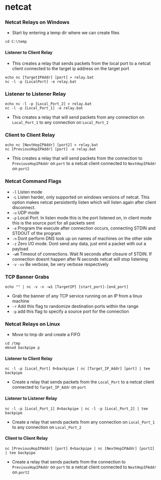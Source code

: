 # netcat

### Netcat Relays on Windows

* Start by entering a temp dir where we can create files

```
cd C:\temp
```

#### Listener to Client Relay&#x20;

* This creates a relay that sends packets from the local port to a netcat client connected to the target ip address on the target port

```
echo nc [TargetIPAddr] [port] > relay.bat
nc -l -p [LocalPort] -e relay.bat
```

### Listener to Listener Relay

```
echo nc -l -p [Local_Port_2] > relay.bat
nc -l -p [Local_Port_1] -e relay.bat
```

* This creates a relay that will send packets from any connection on `Local_Port_1` to any connection on `Local_Port_2`

### Client to Client Relay

```
echo nc [NextHopIPAddr] [port2] > relay.bat
nc [PreviousHopIPAddr] [port] -e relay.bat
```

* This creates a relay that will send packets from the connection to `PreviousHopIPAddr` on `port` to a netcat client connected to `NextHopIPAddr` on `port2`

### Netcat Command Flags

* `-l` Listen mode&#x20;
* `-L` Listen harder, only supported on windows versions of netcat. This option makes netcat persistently listen which will listen again after client disconnect.
* `-u` UDP mode&#x20;
* `-p` Local Port. In listen mode this is the port listened on, in client mode this is the source port for all packets sent
* `-e` Program the execute after connection occurs, connecting STDIN and STDOUT of the program&#x20;
* `-n` Dont perform DNS look up on names of machines on the other side
* `-z` Zero I/O mode.  Dont send any data, just emit a packet with out a payload&#x20;
* `-wN` Timeout of connections.  Wait N seconds after closure of STDIN. If connection doesnt happen after N seconds netcat will stop listening
* `-v` `-vv` Be verbose, be very verbose respectively

### TCP Banner Grabs

```
echo "" | nc -v -n -w1 [TargetIP] [start_port]-[end_port]
```

* Grab the banner of any TCP service running on an IP from a linux machine&#x20;
* `-r` Add this flag to randomize destination ports within the range&#x20;
* `-p` add this flag to specify a source port for the connection

### Netcat Relays on Linux

* Move to tmp dir and create a FIFO

```
cd /tmp
mknod backpipe p
```

#### Listener to Client Relay

```
nc -l -p [Local_Port] 0<backpipe | nc [Target_IP_Addr] [port] | tee backpipe
```

* Create a relay that sends packets from the `Local_Port` to a netcat client connected to `Target_IP_Addr` on `port`

#### Listener to Listener Relay&#x20;

```
nc -l -p [Local_Port_1] 0<backpipe | nc -l -p [Local_Port_2] | tee backpipe
```

* Create a relay that sends packets from any connection on `Local_Port_1` to any connection on `Local_Port_2`

#### Client to Client Relay&#x20;

```
nc [PreviousHopIPAddr] [port] 0<backpipe | nc [NextHopIPAddr] [port2] | tee backpipe
```

* Create a relay that sends packets from the connection to `PreviousHopIPAddr` on `port` to a netcat client connected to `NextHopIPAddr` on `port2`
